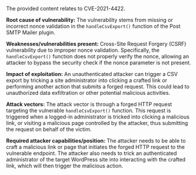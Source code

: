 The provided content relates to CVE-2021-4422.

**Root cause of vulnerability:**
The vulnerability stems from missing or incorrect nonce validation in the `handleCsvExport()` function of the Post SMTP Mailer plugin.

**Weaknesses/vulnerabilities present:**
Cross-Site Request Forgery (CSRF) vulnerability due to improper nonce validation. Specifically, the `handleCsvExport()` function does not properly verify the nonce, allowing an attacker to bypass the security check if the nonce parameter is not present.

**Impact of exploitation:**
An unauthenticated attacker can trigger a CSV export by tricking a site administrator into clicking a crafted link or performing another action that submits a forged request. This could lead to unauthorized data exfiltration or other potential malicious activities.

**Attack vectors:**
The attack vector is through a forged HTTP request targeting the vulnerable `handleCsvExport()` function. This request is triggered when a logged-in administrator is tricked into clicking a malicious link, or visiting a malicious page controlled by the attacker, thus submitting the request on behalf of the victim.

**Required attacker capabilities/position:**
The attacker needs to be able to craft a malicious link or page that initiates the forged HTTP request to the vulnerable endpoint. The attacker also needs to trick an authenticated administrator of the target WordPress site into interacting with the crafted link, which will then trigger the malicious action.